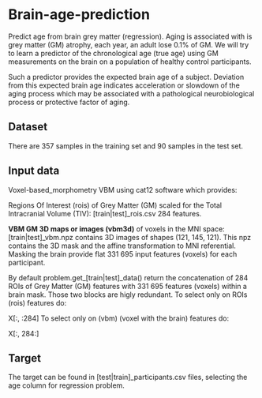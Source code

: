 # Brain-age-prediction

Predict age from brain grey matter (regression). Aging is associated with is grey matter (GM) atrophy, each year, an adult lose 0.1% of GM. We will try to learn a predictor of the chronological age (true age) using GM measurements on the brain on a population of healthy control participants.

Such a predictor provides the expected brain age of a subject. Deviation from this expected brain age indicates acceleration or slowdown of the aging process which may be associated with a pathological neurobiological process or protective factor of aging.

## Dataset
There are 357 samples in the training set and 90 samples in the test set.

## Input data
Voxel-based_morphometry VBM using cat12 software which provides:

Regions Of Interest (rois) of Grey Matter (GM) scaled for the Total Intracranial Volume (TIV): [train|test]_rois.csv 284 features.

**VBM GM 3D maps or images (vbm3d)** of voxels in the MNI space: [train|test]_vbm.npz contains 3D images of shapes (121, 145, 121). This npz contains the 3D mask and the affine transformation to MNI referential. Masking the brain provide flat 331 695 input features (voxels) for each participant.

By default problem.get_[train|test]_data() return the concatenation of 284 ROIs of Grey Matter (GM) features with 331 695 features (voxels) within a brain mask. Those two blocks are higly redundant. To select only on ROIs (rois) features do:

X[:, :284]
To select only on (vbm) (voxel with the brain) features do:

X[:, 284:]

## Target
The target can be found in [test|train]_participants.csv files, selecting the age column for regression problem.
